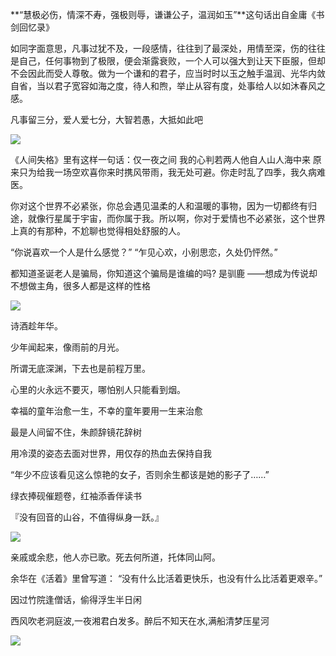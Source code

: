 **“慧极必伤，情深不寿，强极则辱，谦谦公子，温润如玉”**这句话出自金庸《书剑回忆录》

如同字面意思，凡事过犹不及，一段感情，往往到了最深处，用情至深，伤的往往是自己，任何事物到了极限，便会渐露衰败，一个人可以强大到让天下臣服，但却不会因此而受人尊敬。做为一个谦和的君子，应当时时以玉之触手温润、光华内敛自省，当以君子宽容如海之度，待人和煦，举止从容有度，处事给人以如沐春风之感。

凡事留三分，爱人爱七分，大智若愚，大抵如此吧

![](https://upload-images.jianshu.io/upload_images/6943526-fdcc04c1e14fea50.jpg?imageMogr2/auto-orient/strip%7CimageView2/2/w/1240)


《人间失格》里有这样一句话：仅一夜之间 我的心判若两人他自人山人海中来 原来只为给我一场空欢喜你来时携风带雨，我无处可避。你走时乱了四季，我久病难医。 


你对这个世界不必紧张，你总会遇见温柔的人和温暖的事物，因为一切都终有归途，就像行星属于宇宙，而你属于我。所以啊，你对于爱情也不必紧张，这个世界上真的有那种，不尬聊也觉得相处舒服的人。


“你说喜欢一个人是什么感觉？”
“乍见心欢，小别思恋，久处仍怦然。”


都知道圣诞老人是骗局，你知道这个骗局是谁编的吗?
是驯鹿
——想成为传说却不想做主角，很多人都是这样的性格

![](https://upload-images.jianshu.io/upload_images/6943526-e1fffc53196294a5.jpg?imageMogr2/auto-orient/strip%7CimageView2/2/w/1240)

诗酒趁年华。

少年闻起来，像雨前的月光。

所谓无底深渊，下去也是前程万里。

心里的火永远不要灭，哪怕别人只能看到烟。

幸福的童年治愈一生，不幸的童年要用一生来治愈

最是人间留不住，朱颜辞镜花辞树

用冷漠的姿态去面对世界，用仅存的热血去保持自我

“年少不应该看见这么惊艳的女子，否则余生都该是她的影子了……”


绿衣捧砚催题卷，红袖添香伴读书

『没有回音的山谷，不值得纵身一跃。』

![](https://upload-images.jianshu.io/upload_images/6943526-b427eaaa5810470a.jpg?imageMogr2/auto-orient/strip%7CimageView2/2/w/1240)


亲戚或余悲，他人亦已歌。死去何所道，托体同山阿。


余华在《活着》里曾写道：
“没有什么比活着更快乐，也没有什么比活着更艰辛。”


因过竹院逢僧话，偷得浮生半日闲


西风吹老洞庭波,一夜湘君白发多。醉后不知天在水,满船清梦压星河

![](https://upload-images.jianshu.io/upload_images/6943526-e7d5ef4d1ddc4dea.gif?imageMogr2/auto-orient/strip)
